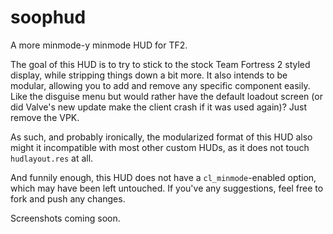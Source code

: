 soophud
=======

A more minmode-y minmode HUD for TF2.

The goal of this HUD is to try to stick to the stock Team Fortress 2 styled display, while stripping things down a bit more.  It also intends to be modular, allowing you to add and remove any specific component easily.  Like the disguise menu but would rather have the default loadout screen (or did Valve's new update make the client crash if it was used again)?  Just remove the VPK.

As such, and probably ironically, the modularized format of this HUD also might it incompatible with most other custom HUDs, as it does not touch `hudlayout.res` at all.

And funnily enough, this HUD does not have a `cl_minmode`-enabled option, which may have been left untouched.  If you've any suggestions, feel free to fork and push any changes.

Screenshots coming soon.
